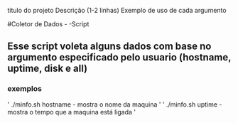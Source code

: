 titulo do projeto
Descrição (1-2 linhas)
Exemplo de uso de cada argumento
 
#Coletor de Dados - -Script
## Esse script voleta alguns dados com base no argumento especificado pelo usuario (hostname, uptime, disk e all)
 
 
### exemplos
' ./minfo.sh hostname - mostra o nome da maquina '
' ./minfo.sh uptime - mostra o tempo que a maquina está ligada '